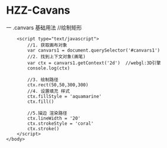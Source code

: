 # HZZ-Cavans
一 .canvars 基础用法 
    //绘制矩形
    <body>
        <!-- canvas三要素 设置画布 id,width,height -->
        <canvas id="canvars1" width="600" height="600">            
        </canvas>        
        
        <script type="text/javascript">
            //1. 获取画布对象
            var canvars1 = document.querySelector('#canvars1')    
            //2. 找到上下文对象(画笔)
            var ctx = canvars1.getContext('2d')  //webgl:3D引擎
            console.log(ctx)
            
            //3. 绘制路径
            ctx.rect(50,50,300,300)
            //4. 设置填充 样式
            ctx.fillStyle = 'aquamarine'
            ctx.fill()
            
            //5.描边 渲染路径
            ctx.lineWidth = '20'
            ctx.strokeStyle = 'coral'
            ctx.stroke()                            
        </script>        
    </body>



































































































































